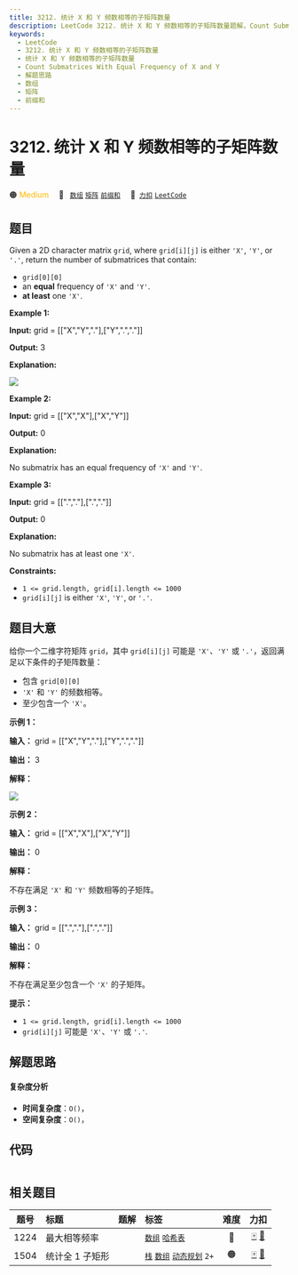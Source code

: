 ```yaml
---
title: 3212. 统计 X 和 Y 频数相等的子矩阵数量
description: LeetCode 3212. 统计 X 和 Y 频数相等的子矩阵数量题解，Count Submatrices With Equal Frequency of X and Y，包含解题思路、复杂度分析以及完整的 JavaScript 代码实现。
keywords:
  - LeetCode
  - 3212. 统计 X 和 Y 频数相等的子矩阵数量
  - 统计 X 和 Y 频数相等的子矩阵数量
  - Count Submatrices With Equal Frequency of X and Y
  - 解题思路
  - 数组
  - 矩阵
  - 前缀和
---
```


# 3212. 统计 X 和 Y 频数相等的子矩阵数量

🟠 <font color=#ffb800>Medium</font>&emsp; 🔖&ensp; [`数组`](/tag/array.md) [`矩阵`](/tag/matrix.md) [`前缀和`](/tag/prefix-sum.md)&emsp; 🔗&ensp;[`力扣`](https://leetcode.cn/problems/count-submatrices-with-equal-frequency-of-x-and-y) [`LeetCode`](https://leetcode.com/problems/count-submatrices-with-equal-frequency-of-x-and-y)

## 题目

Given a 2D character matrix `grid`, where `grid[i][j]` is either `'X'`, `'Y'`,
or `'.'`, return the number of submatrices that contain:

  * `grid[0][0]`
  * an **equal** frequency of `'X'` and `'Y'`.
  * **at least** one `'X'`.



**Example 1:**

**Input:** grid = [["X","Y","."],["Y",".","."]]

**Output:** 3

**Explanation:**

**![](https://assets.leetcode.com/uploads/2024/06/07/examplems.png)**

**Example 2:**

**Input:** grid = [["X","X"],["X","Y"]]

**Output:** 0

**Explanation:**

No submatrix has an equal frequency of `'X'` and `'Y'`.

**Example 3:**

**Input:** grid = [[".","."],[".","."]]

**Output:** 0

**Explanation:**

No submatrix has at least one `'X'`.



**Constraints:**

  * `1 <= grid.length, grid[i].length <= 1000`
  * `grid[i][j]` is either `'X'`, `'Y'`, or `'.'`.


## 题目大意

给你一个二维字符矩阵 `grid`，其中 `grid[i][j]` 可能是 `'X'`、`'Y'` 或 `'.'`，返回满足以下条件的子矩阵数量：

  * 包含 `grid[0][0]`
  * `'X'` 和 `'Y'` 的频数相等。
  * 至少包含一个 `'X'`。



**示例 1：**

**输入：** grid = [["X","Y","."],["Y",".","."]]

**输出：** 3

**解释：**

**![](https://assets.leetcode.com/uploads/2024/06/07/examplems.png)**

**示例 2：**

**输入：** grid = [["X","X"],["X","Y"]]

**输出：** 0

**解释：**

不存在满足 `'X'` 和 `'Y'` 频数相等的子矩阵。

**示例 3：**

**输入：** grid = [[".","."],[".","."]]

**输出：** 0

**解释：**

不存在满足至少包含一个 `'X'` 的子矩阵。



**提示：**

  * `1 <= grid.length, grid[i].length <= 1000`
  * `grid[i][j]` 可能是 `'X'`、`'Y'` 或 `'.'`.


## 解题思路

#### 复杂度分析

- **时间复杂度**：`O()`，
- **空间复杂度**：`O()`，

## 代码

```javascript

```

## 相关题目

<!-- prettier-ignore -->
| 题号 | 标题 | 题解 | 标签 | 难度 | 力扣 |
| :------: | :------ | :------: | :------ | :------: | :------: |
| 1224 | 最大相等频率 |  |  [`数组`](/tag/array.md) [`哈希表`](/tag/hash-table.md) | 🔴 | [🀄️](https://leetcode.cn/problems/maximum-equal-frequency) [🔗](https://leetcode.com/problems/maximum-equal-frequency) |
| 1504 | 统计全 1 子矩形 |  |  [`栈`](/tag/stack.md) [`数组`](/tag/array.md) [`动态规划`](/tag/dynamic-programming.md) `2+` | 🟠 | [🀄️](https://leetcode.cn/problems/count-submatrices-with-all-ones) [🔗](https://leetcode.com/problems/count-submatrices-with-all-ones) |